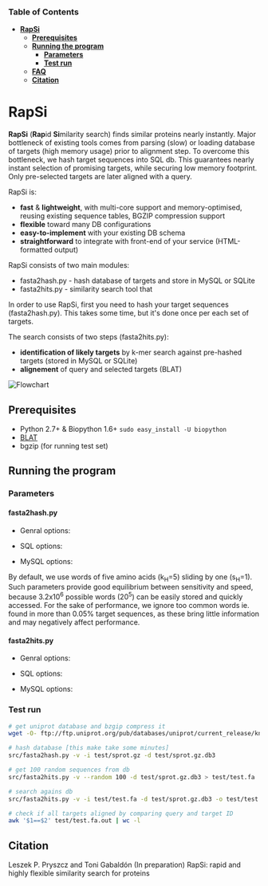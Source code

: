 ### Table of Contents
- **[RapSi](#rapsi)**  
  - **[Prerequisites](#prerequisites)**  
  - **[Running the program](#running-the-program)**  
    - **[Parameters](#parameters)**  
    - **[Test run](#test-run)**  
  - **[FAQ](#faq)**  
  - **[Citation](#citation)**  

# RapSi
**RapSi** (**Rap**id **Si**milarity search) finds similar proteins nearly instantly. Major bottleneck of existing tools comes from parsing (slow) or loading database of targets (high memory usage) prior to alignment step. To overcome this bottleneck, we hash target sequences into SQL db. This guarantees nearly instant selection of promising targets, while securing low memory footprint. Only pre-selected targets are later aligned with a query. 

RapSi is:
- **fast** & **lightweight**, with multi-core support and memory-optimised, reusing existing sequence tables, BGZIP compression support
- **flexible** toward many DB configurations
- **easy-to-implement** with your existing DB schema
- **straightforward** to integrate with front-end of your service (HTML-formatted output)

RapSi consists of two main modules:
* fasta2hash.py - hash database of targets and store in MySQL or SQLite
* fasta2hits.py - similarity search tool that 

In order to use RapSi, first you need to hash your target sequences (fasta2hash.py). This takes some time, but it's done once per each set of targets. 

The search consists of two steps (fasta2hits.py):
- **identification of likely targets** by k-mer search against pre-hashed targets (stored in MySQL or SQLite)
- **alignement** of query and selected targets (BLAT)

![Flowchart](/docs/rapsi_flowchart.png)

## Prerequisites
- Python 2.7+ & Biopython 1.6+ `sudo easy_install -U biopython`
- [BLAT](https://genome.ucsc.edu/FAQ/FAQblat.html#blat3)
- bgzip (for running test set)

## Running the program

### Parameters

#### fasta2hash.py


- Genral options:

- SQL options:

- MySQL options:


By default, we use words of five amino acids (k<sub>H</sub>=5) sliding by one (s<sub>H</sub>=1). Such parameters provide good equilibrium between sensitivity and speed, because 3.2x10<sup>6</sup> possible words (20<sup>5</sup>) can be easily stored and quickly accessed. For the sake of performance, we ignore too common words ie. found in more than 0.05% target sequences, as these bring little information and may negatively affect performance. 

#### fasta2hits.py

- Genral options:

- SQL options:

- MySQL options:


### Test run

```bash
# get uniprot database and bzgip compress it
wget -O- ftp://ftp.uniprot.org/pub/databases/uniprot/current_release/knowledgebase/complete/uniprot_sprot.fasta.gz | zcat | bgzip > sprot.gz

# hash database [this make take some minutes]
src/fasta2hash.py -v -i test/sprot.gz -d test/sprot.gz.db3

# get 100 random sequences from db
src/fasta2hits.py -v --random 100 -d test/sprot.gz.db3 > test/test.fa

# search agains db
src/fasta2hits.py -v -i test/test.fa -d test/sprot.gz.db3 -o test/test.fa.out

# check if all targets aligned by comparing query and target ID
awk '$1==$2' test/test.fa.out | wc -l
```

## Citation
Leszek P. Pryszcz and Toni Gabaldón (In preparation) RapSi: rapid and highly flexible similarity search for proteins
